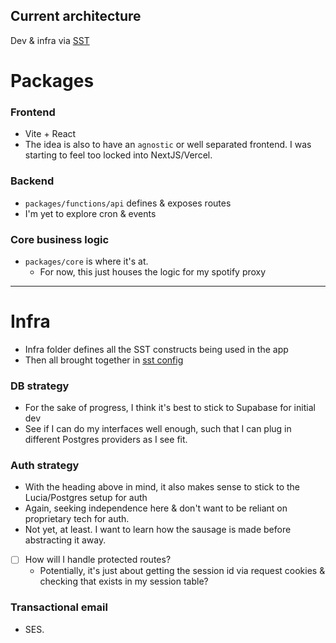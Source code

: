 ## Current architecture
Dev & infra via [SST](https://sst.dev)

# Packages
### Frontend
- Vite + React
- The idea is also to have an `agnostic` or well separated frontend. I was starting to feel too locked into NextJS/Vercel.

### Backend
- `packages/functions/api` defines & exposes routes
- I'm yet to explore cron & events

### Core business logic
- `packages/core` is where it's at.
    - For now, this just houses the logic for my spotify proxy

---

# Infra
- Infra folder defines all the SST constructs being used in the app
- Then all brought together in [sst config](sst.config.ts)

### DB strategy
- For the sake of progress, I think it's best to stick to Supabase for initial dev
- See if I can do my interfaces well enough, such that I can plug in different Postgres providers as I see fit.

### Auth strategy
- With the heading above in mind, it also makes sense to stick to the Lucia/Postgres setup for auth
- Again, seeking independence here & don't want to be reliant on proprietary tech for auth.
- Not yet, at least. I want to learn how the sausage is made before abstracting it away.

- [ ] How will I handle protected routes?
  - Potentially, it's just about getting the session id via request cookies & checking that exists in my session table?

### Transactional email
- SES.


